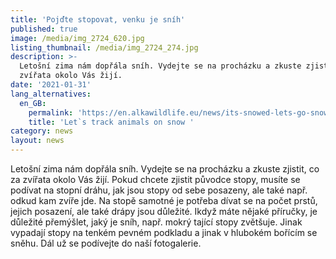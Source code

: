 ```yaml
---
title: 'Pojďte stopovat, venku je sníh'
published: true
image: /media/img_2724_620.jpg
listing_thumbnail: /media/img_2724_274.jpg
description: >-
  Letošní zima nám dopřála sníh. Vydejte se na procházku a zkuste zjistit, co za
  zvířata okolo Vás žijí. 
date: '2021-01-31'
lang_alternatives:
  en_GB:
    permalink: 'https://en.alkawildlife.eu/news/its-snowed-lets-go-snow-tracking'
    title: 'Let`s track animals on snow '
category: news
layout: news
---
```

Letošní zima nám dopřála sníh. Vydejte se na procházku a zkuste zjistit, co za zvířata okolo Vás žijí.
Pokud chcete zjistit původce stopy, musíte se podívat na stopní dráhu, jak jsou stopy od sebe posazeny, ale také např. odkud kam zvíře jde. 
Na stopě samotné je potřeba dívat se na počet prstů, jejich posazení, ale také drápy jsou důležité. 
Ikdyž máte nějaké příručky, je důležité přemýšlet, jaký je sníh, např. mokrý tající stopy zvětšuje. Jinak vypadají stopy na tenkém pevném podkladu a jinak v hlubokém bořícím se sněhu. 
Dál už se podívejte do naší fotogalerie. 
